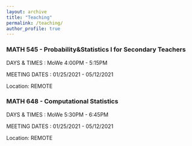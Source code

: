 ```yaml
---
layout: archive
title: "Teaching"
permalink: /teaching/
author_profile: true
---
```



### **MATH 545 - Probability&Statistics I for Secondary Teachers**

DAYS & TIMES : MoWe 4:00PM - 5:15PM

MEETING DATES : 01/25/2021 - 05/12/2021

Location: REMOTE


### **MATH 648 - Computational Statistics**

DAYS & TIMES : MoWe 5:30PM - 6:45PM

MEETING DATES : 01/25/2021 - 05/12/2021

Location: REMOTE

